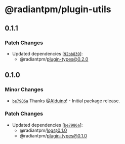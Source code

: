 # @radiantpm/plugin-utils

## 0.1.1

### Patch Changes

-   Updated dependencies [[`92bb839`](https://github.com/RadiantPM/RadiantPM/commit/92bb839607e731207231fa999cbcc564c308e23b)]:
    -   @radiantpm/plugin-types@0.2.0

## 0.1.0

### Minor Changes

-   [`be7986a`](https://github.com/RadiantGuild/Apps.RadiantPM/commit/be7986a62980476e650169f8ec49445ff1943d89) Thanks [@Alduino](https://github.com/Alduino)! - Initial package release.

### Patch Changes

-   Updated dependencies [[`be7986a`](https://github.com/RadiantGuild/Apps.RadiantPM/commit/be7986a62980476e650169f8ec49445ff1943d89)]:
    -   @radiantpm/log@0.1.0
    -   @radiantpm/plugin-types@0.1.0
